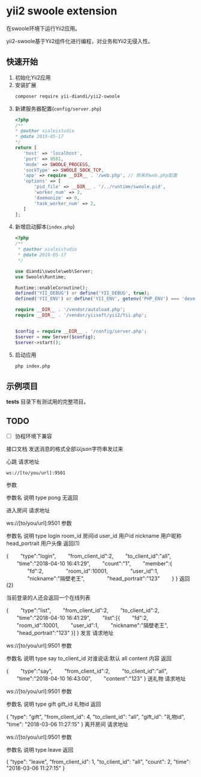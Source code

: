 # yii2 swoole extension
在swoole环境下运行Yii2应用。 

yii2-swoole基于Yii2组件化进行编程，对业务和Yii2无侵入性。

## 快速开始

1. 初始化Yii2应用
1. 安装扩展
    ```bash
    composer require yii-diandi/yii2-swoole
    ```
1. 新建服务器配置(`config/server.php`)
    ```php
   <?php
   /**
    * @author xialeistudio
    * @date 2019-05-17
    */
   return [
       'host' => 'localhost',
       'port' => 9501,
       'mode' => SWOOLE_PROCESS,
       'sockType' => SWOOLE_SOCK_TCP,
       'app' => require __DIR__ . '/web.php', // 原来的web.php配置
       'options' => [
           'pid_file' => __DIR__ . '/../runtime/swoole.pid',
           'worker_num' => 2,
           'daemonize' => 0,
           'task_worker_num' => 2,
       ]
   ];
    ```
1. 新增启动脚本(`index.php`)
    ```php
    <?php
    /**
     * @author xialeistudio
     * @date 2019-05-17
     */
    
    use diandi\swoole\web\Server;
    use Swoole\Runtime;
    
    Runtime::enableCoroutine();
    defined('YII_DEBUG') or define('YII_DEBUG', true);
    defined('YII_ENV') or define('YII_ENV', getenv('PHP_ENV') === 'development' ? 'dev' : 'prod');
    
    require __DIR__ . '/vendor/autoload.php';
    require __DIR__ . '/vendor/yiisoft/yii2/Yii.php';
    
    
    $config = require __DIR__ . '/config/server.php';
    $server = new Server($config);
    $server->start();
    ```
1. 启动应用
    ```bash
    php index.php
    ```
 
## 示例项目

**tests** 目录下有测试用的完整项目。

## TODO

+ [ ] 协程环境下兼容



接口文档
发送消息的格式全部以json字符串发过来

心跳
请求地址

    ws://[to/you/url]:9501
参数

参数名	说明
type	pong
无返回

进入房间
请求地址

ws://[to/you/url]:9501
参数

参数名	说明
type	login
room_id	房间id
user_id	用户id
nickname	用户昵称
head_portrait	用户头像
返回(1)

{
　　"type":"login",
　　"from_client_id":2,
　　"to_client_id":"all",
　　"time":"2018-04-10 16:41:29",
　　"count":"1",
　　"member":{
　　　　"fd":2,
　　　　"room_id":10001,
　　　　"user_id":1,
　　　　"nickname":"隔壁老王",
　　　　"head_portrait":"123"
　　}
}
返回(2)

当前登录的人还会返回一个在线列表

{
　　"type":"list",
　　"from_client_id":2,
　　"to_client_id":2,
　　"time":"2018-04-10 16:41:29",
　　"list":[{
     　　"fd":2,
     　　"room_id":10001,
     　　"user_id":1,
     　　"nickname":"隔壁老王",
     　　"head_portrait":"123"
     }]
}
发言
请求地址

ws://[to/you/url]:9501
参数

参数名	说明
type	say
to_client_id	对谁说话:默认 all
content	内容
返回

{
　　"type":"say",
　　"from_client_id":2,
　　"to_client_id":"all",
　　"time":"2018-04-10 16:43:00",
　　"content":"123"
}
送礼物
请求地址

ws://[to/you/url]:9501
参数

参数名	说明
type	gift
gift_id	礼物id
返回

{
	"type": "gift",
	"from_client_id": 4,
	"to_client_id": "all",
	"gift_id": "礼物id",
	"time": "2018-03-06 11:27:15"
}
离开房间
请求地址

ws://[to/you/url]:9501
参数

参数名	说明
type	leave
返回

{
	"type": "leave",
	"from_client_id": 1,
	"to_client_id": "all",
	"count": 2,
	"time": "2018-03-06 11:27:15"
}